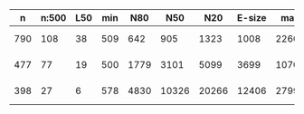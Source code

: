 n    |n:500  |L50  |min  |N80   |N50    |N20    |E-size  |max    |sum     |name
---  |---    |---  |---  |---   |---    |---    |---     |---    |---     |---
790  |108    |38   |509  |642   |905    |1323   |1008    |2260   |93364   |test-unitigs.fa
477  |77     |19   |500  |1779  |3101   |5099   |3699    |10708  |172974  |test-contigs.fa
398  |27     |6    |578  |4830  |10326  |20266  |12406   |27995  |180484  |test-scaffolds.fa
